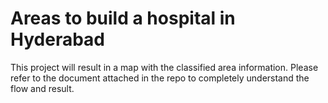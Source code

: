 # Areas to build a hospital in Hyderabad

This project will result in a map with the classified area information. Please refer to the document attached in the repo to completely understand the flow and result.
